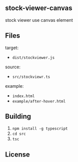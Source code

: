 ## stock-viewer-canvas
stock viewer use canvas element

## Files

target:
  + `dist/stockviewer.js`

source:
  + `src/stockviewr.ts`

example:
  + `index.html`
  + `example/after-hover.html`

## Building

1. `npm install -g typescript`
2. `cd src`
3. `tsc`

## License
